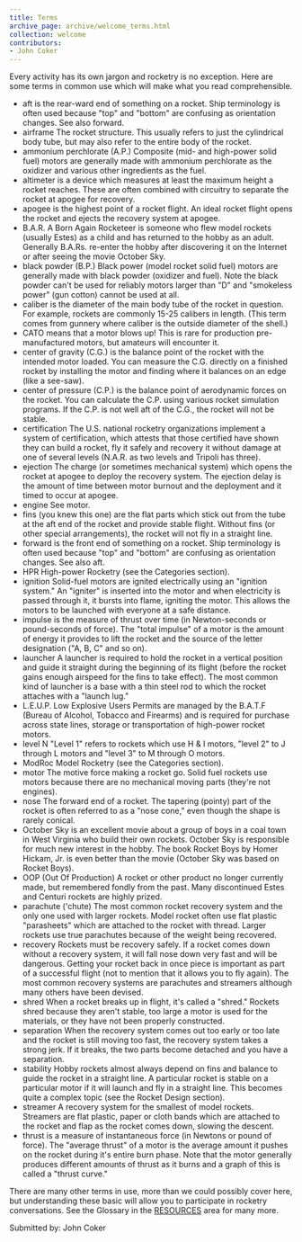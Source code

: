 ```yaml
---
title: Terms
archive_page: archive/welcome_terms.html
collection: welcome
contributors:
- John Coker
---
```

Every activity has its own jargon and rocketry is no exception. Here are some terms in common use which will make what you read comprehensible.

- aft is the rear-ward end of something on a rocket. Ship terminology is often used because "top" and "bottom" are confusing as orientation changes. See also forward.
- airframe The rocket structure. This usually refers to just the cylindrical body tube, but may also refer to the entire body of the rocket.
- ammonium perchlorate (A.P.) Composite (mid- and high-power solid fuel) motors are generally made with ammonium perchlorate as the oxidizer and various other ingredients as the fuel.
- altimeter is a device which measures at least the maximum height a rocket reaches. These are often combined with circuitry to separate the rocket at apogee for recovery.
- apogee is the highest point of a rocket flight. An ideal rocket flight opens the rocket and ejects the recovery system at apogee.
- B.A.R. A Born Again Rocketeer is someone who flew model rockets (usually Estes) as a child and has returned to the hobby as an adult. Generally B.A.Rs. re-enter the hobby after discovering it on the Internet or after seeing the movie October Sky.
- black powder (B.P.) Black power (model rocket solid fuel) motors are generally made with black powder (oxidizer and fuel). Note the black powder can't be used for reliably motors larger than "D" and "smokeless power" (gun cotton) cannot be used at all.
- caliber is the diameter of the main body tube of the rocket in question. For example, rockets are commonly 15-25 calibers in length. (This term comes from gunnery where caliber is the outside diameter of the shell.)
- CATO means that a motor blows up! This is rare for production pre-manufactured motors, but amateurs will encounter it.
- center of gravity (C.G.) is the balance point of the rocket with the intended motor loaded. You can measure the C.G. directly on a finished rocket by installing the motor and finding where it balances on an edge (like a see-saw).
- center of pressure (C.P.) is the balance point of aerodynamic forces on the rocket. You can calculate the C.P. using various rocket simulation programs. If the C.P. is not well aft of the C.G., the rocket will not be stable.
- certification The U.S. national rocketry organizations implement a system of certification, which attests that those certified have shown they can build a rocket, fly it safely and recovery it without damage at one of several levels (N.A.R. as two levels and Tripoli has three).
- ejection The charge (or sometimes mechanical system) which opens the rocket at apogee to deploy the recovery system. The ejection delay is the amount of time between motor burnout and the deployment and it timed to occur at apogee.
- engine See motor.
- fins (you knew this one) are the flat parts which stick out from the tube at the aft end of the rocket and provide stable flight. Without fins (or other special arrangements), the rocket will not fly in a straight line.
- forward is the front end of something on a rocket. Ship terminology is often used because "top" and "bottom" are confusing as orientation changes. See also aft.
- HPR High-power Rocketry (see the Categories section).
- ignition Solid-fuel motors are ignited electrically using an "ignition system." An "igniter" is inserted into the motor and when electricity is passed through it, it bursts into flame, igniting the motor. This allows the motors to be launched with everyone at a safe distance.
- impulse is the measure of thrust over time (in Newton-seconds or pound-seconds of force). The "total impulse" of a motor is the amount of energy it provides to lift the rocket and the source of the letter designation ("A, B, C" and so on).
- launcher A launcher is required to hold the rocket in a vertical position and guide it straight during the beginning of its flight (before the rocket gains enough airspeed for the fins to take effect). The most common kind of launcher is a base with a thin steel rod to which the rocket attaches with a "launch lug."
- L.E.U.P. Low Explosive Users Permits are managed by the B.A.T.F (Bureau of Alcohol, Tobacco and Firearms) and is required for purchase across state lines, storage or transportation of high-power rocket motors.
- level N "Level 1" refers to rockets which use H & I motors, "level 2" to J through L motors and "level 3" to M through O motors.
- ModRoc Model Rocketry (see the Categories section).
- motor The motive force making a rocket go. Solid fuel rockets use motors because there are no mechanical moving parts (they're not engines).
- nose The forward end of a rocket. The tapering (pointy) part of the rocket is often referred to as a "nose cone," even though the shape is rarely conical.
- October Sky is an excellent movie about a group of boys in a coal town in West Virginia who build their own rockets. October Sky is responsible for much new interest in the hobby. The book Rocket Boys by Homer Hickam, Jr. is even better than the movie (October Sky was based on Rocket Boys).
- OOP (Out Of Production) A rocket or other product no longer currently made, but remembered fondly from the past. Many discontinued Estes and Centuri rockets are highly prized.
- parachute ('chute) The most common rocket recovery system and the only one used with larger rockets. Model rocket often use flat plastic "parasheets" which are attached to the rocket with thread. Larger rockets use true parachutes because of the weight being recovered.
- recovery Rockets must be recovery safely. If a rocket comes down without a recovery system, it will fall nose down very fast and will be dangerous. Getting your rocket back in once piece is important as part of a successful flight (not to mention that it allows you to fly again). The most common recovery systems are parachutes and streamers although many others have been devised.
- shred When a rocket breaks up in flight, it's called a "shred." Rockets shred because they aren't stable, too large a motor is used for the materials, or they have not been properly constructed.
- separation When the recovery system comes out too early or too late and the rocket is still moving too fast, the recovery system takes a strong jerk. If it breaks, the two parts become detached and you have a separation.
- stability Hobby rockets almost always depend on fins and balance to guide the rocket in a straight line. A particular rocket is stable on a particular motor if it will launch and fly in a straight line. This becomes quite a complex topic (see the Rocket Design section).
- streamer A recovery system for the smallest of model rockets. Streamers are flat plastic, paper or cloth bands which are attached to the rocket and flap as the rocket comes down, slowing the descent.
- thrust is a measure of instantaneous force (in Newtons or pound of force). The "average thrust" of a motor is the average amount it pushes on the rocket during it's entire burn phase. Note that the motor generally produces different amounts of thrust as it burns and a graph of this is called a "thrust curve."

There are many other terms in use, more than we could possibly cover here, but understanding these basic will allow you to participate in rocketry conversations. See the Glossary in the [RESOURCES](index_resources.html) area for many more.

Submitted by: John Coker
